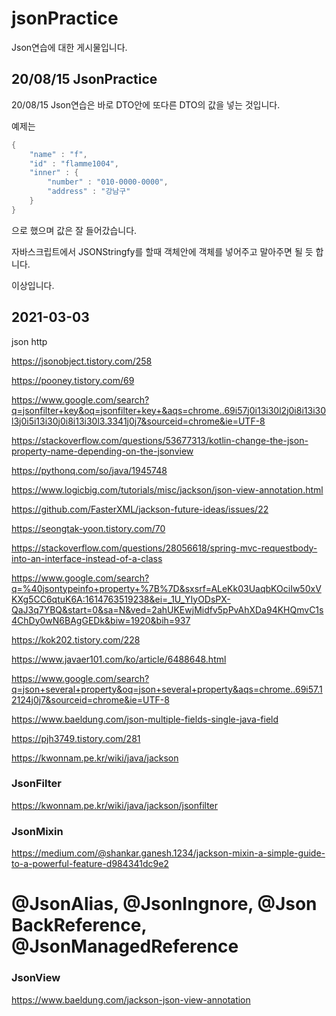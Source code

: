 # jsonPractice

Json연습에 대한 게시물입니다.


## 20/08/15 JsonPractice

20/08/15 Json연습은 바로 DTO안에 또다른 DTO의 값을 넣는 것입니다.

예제는

```java
{
    "name" : "f",
    "id" : "flamme1004",
    "inner" : {
        "number" : "010-0000-0000",
        "address" : "강남구"
    }
}

```

으로 했으며 값은 잘 들어갔습니다.

자바스크립트에서 JSONStringfy를 할때 객체안에 객체를 넣어주고 말아주면 될 듯 합니다.

이상입니다.


## 2021-03-03

json http

https://jsonobject.tistory.com/258

https://pooney.tistory.com/69

https://www.google.com/search?q=jsonfilter+key&oq=jsonfilter+key+&aqs=chrome..69i57j0i13i30l2j0i8i13i30l3j0i5i13i30j0i8i13i30l3.3341j0j7&sourceid=chrome&ie=UTF-8

https://stackoverflow.com/questions/53677313/kotlin-change-the-json-property-name-depending-on-the-jsonview

https://pythonq.com/so/java/1945748

https://www.logicbig.com/tutorials/misc/jackson/json-view-annotation.html

https://github.com/FasterXML/jackson-future-ideas/issues/22

https://seongtak-yoon.tistory.com/70

https://stackoverflow.com/questions/28056618/spring-mvc-requestbody-into-an-interface-instead-of-a-class

https://www.google.com/search?q=%40jsontypeinfo+property+%7B%7D&sxsrf=ALeKk03UaqbKOciIw50xVKXg5CC6qtuK6A:1614763519238&ei=_1U_YIyODsPX-QaJ3q7YBQ&start=0&sa=N&ved=2ahUKEwjMidfv5pPvAhXDa94KHQmvC1s4ChDy0wN6BAgGEDk&biw=1920&bih=937

https://kok202.tistory.com/228

https://www.javaer101.com/ko/article/6488648.html

https://www.google.com/search?q=json+several+property&oq=json+several+property&aqs=chrome..69i57.12124j0j7&sourceid=chrome&ie=UTF-8

https://www.baeldung.com/json-multiple-fields-single-java-field

https://pjh3749.tistory.com/281

https://kwonnam.pe.kr/wiki/java/jackson

### JsonFilter

https://kwonnam.pe.kr/wiki/java/jackson/jsonfilter

### JsonMixin

https://medium.com/@shankar.ganesh.1234/jackson-mixin-a-simple-guide-to-a-powerful-feature-d984341dc9e2

# @JsonAlias, @JsonIngnore, @Json BackReference, @JsonManagedReference

### JsonView

https://www.baeldung.com/jackson-json-view-annotation

